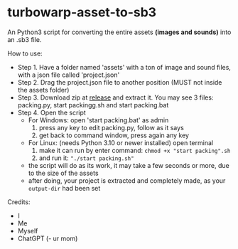 # turbowarp-asset-to-sb3
An Python3 script for converting the entire assets **(images and sounds)** into an .sb3 file.

How to use:
- Step 1. Have a folder named 'assets' with a ton of image and sound files, with a json file called 'project.json'
- Step 2. Drag the project.json file to another position (MUST not inside the assets folder)
- Step 3. Download zip at [release](https://github.com/TuBeo5866/turbowarp-asset-to-sb3/releases/tag/v1.0.0) and extract it. You may see 3 files: packing.py, start packingg.sh and start packing.bat
- Step 4. Open the script 
     + For Windows: open 'start packing.bat' as admin
         1. press any key to edit packing.py, follow as it says
         2. get back to command window, press again any key
     + For Linux: (needs Python 3.10 or newer installed) open terminal
         1. make it can run by enter command: `chmod +x "start packing".sh`
         2. and run it: `"./start packing.sh"`
    - the script will do as its work, it may take a few seconds or more, due to the size of the assets
    - after doing, your project is extracted and completely made, as your ```output-dir``` had been set
    
Credits:
- I
- Me
- Myself
- ChatGPT
(- ur mom)
